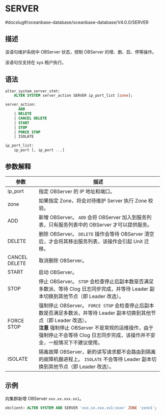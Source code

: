 # SERVER 

#docslug#/oceanbase-database/oceanbase-database/V4.0.0/SERVER


## 描述 

该语句维护系统中 OBServer 状态，控制 OBServer 的增、删、启、停等操作。

该语句仅支持在 sys 租户执行。

## 语法 

```sql
alter_system_server_stmt:
    ALTER SYSTEM server_action SERVER ip_port_list [zone];

server_action:
      ADD
    | DELETE
    | CANCEL DELETE
    | START
    | STOP
    | FORCE STOP
    | ISOLATE

ip_port_list:
    ip_port [, ip_port ...]
```


## 参数解释 

|    **参数**    |      **描述**      |
|---------------|----------------------|
| ip_port       | 指定 OBServer 的 IP 地址和端口。   |
| zone          | 如果指定 Zone，将会对待维护 Server 执行 Zone 校验。   |
| ADD           | 新增 OBServer。 `ADD` 会将 OBServer 加入到服务列表，只有服务列表中的 OBServer 才可以提供服务。 |
| DELETE        | 删除 OBServer。 `DELETE` 操作会等待 OBServer 清空后，才会将其移出服务列表，该操作会引起 Unit 迁移。   |
| CANCEL DELETE | 取消删除 OBServer。    |
| START         | 启动 OBServer。  |
| STOP          | 停止 OBServer。 `STOP` 会检查停止后副本数是否满足多数派、等待 Clog 日志同步完成，并等待 Leader 副本切换到其他节点（即 Leader 改选）。     |
| FORCE STOP    | 强制停止 OBServer。 `FORCE STOP` 会检查停止后副本数是否满足多数派，并等待 Leader 副本切换到其他节点（即 Leader 改选）。 <br>**注意**  强制停止 OBServer 不是常规的运维操作，由于强制停止不会等待 Clog 日志同步完成，该操作并不安全，一般情况下不建议使用。 |
| ISOLATE       | 隔离故障 OBServer，新的读写请求都不会路由到隔离的故障机器进程上。 `ISOLATE` 不会等待 Leader 副本切换到其他节点（即 Leader 改选）。       |



## 示例 

向集群新增 OBServer `xxx.xx.xxx.xx1`。

```sql
obclient> ALTER SYSTEM ADD SERVER 'xxx.xx.xxx.xx1:xxxx' ZONE 'zone1';
```